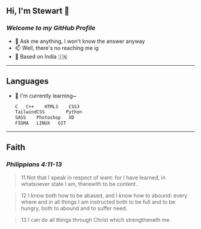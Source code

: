 ## Hi, I'm Stewart 👋
### _Welcome to my GitHub Profile_

- 💬 Ask me anything, I won't know the answer anyway
- 📫 Well, there's no reaching me ig
- 📌 Based on India 🇮🇳

---
## Languages
- 🌱 I'm currently learning~

    ```sh
    C   C++    HTML3    CSS3
    TailwindCSS        Python
    SASS    Photoshop   XD
    FIGMA   LINUX   GIT
    ```
---
## Faith
### **_Philippians 4:11-13_**
>11 Not that I speak in respect of want: for I have learned, in whatsoever state I am, therewith to be content.

>12 I know both how to be abased, and I know how to abound: every where and in all things I am instructed 
both to be full and to be hungry, both to abound and to suffer need.

>13 I can do all things through Christ which strengtheneth me.
